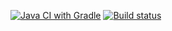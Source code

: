 [![Java CI with Gradle](https://github.com/AleksandrB1983/snowman/actions/workflows/gradle.yml/badge.svg)](https://github.com/AleksandrB1983/snowman/actions/workflows/gradle.yml)
[![Build status](https://ci.appveyor.com/api/projects/status/k0fp9e81ialw6xct/branch/main?svg=true)](https://ci.appveyor.com/project/AleksandrB1983/snowman/branch/main)
